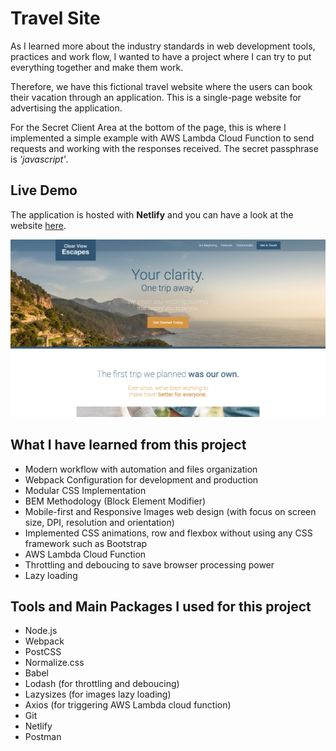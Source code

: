 # Travel Site

As I learned more about the industry standards in web development tools, practices and work flow, I wanted to have a project where I can try to put everything together and make them work. 

Therefore, we have this fictional travel website where the users can book their vacation through an application. This is a single-page website for advertising the application.

For the Secret Client Area at the bottom of the page, this is where I implemented a simple example with AWS Lambda Cloud Function to send requests and working with the responses received. The secret passphrase is *'javascript'*.

## Live Demo

The application is hosted with **Netlify** and you can have a look at the website [here](https://sad-jones-cae779.netlify.app/).

![demo](demo.jpg)

## What I have learned from this project

- Modern workflow with automation and files organization
- Webpack Configuration for development and production
- Modular CSS Implementation
- BEM Methodology (Block Element Modifier)
- Mobile-first and Responsive Images web design (with focus on screen size, DPI, resolution and orientation)
- Implemented CSS animations, row and flexbox without using any CSS framework such as Bootstrap
- AWS Lambda Cloud Function
- Throttling and deboucing to save browser processing power
- Lazy loading

## Tools and Main Packages I used for this project

- Node.js
- Webpack
- PostCSS
- Normalize.css
- Babel 
- Lodash (for throttling and deboucing)
- Lazysizes (for images lazy loading)
- Axios (for triggering AWS Lambda cloud function)
- Git
- Netlify
- Postman
